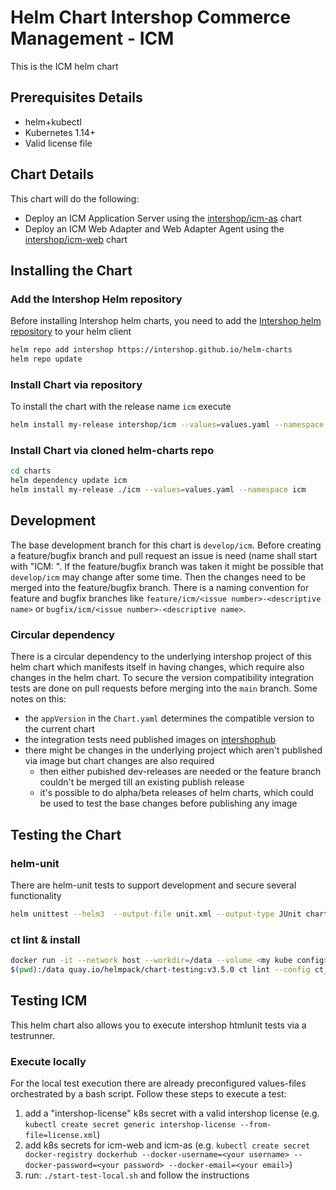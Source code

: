 # Helm Chart Intershop Commerce Management - ICM

This is the ICM helm chart

## Prerequisites Details

* helm+kubectl
* Kubernetes 1.14+
* Valid license file

## Chart Details

This chart will do the following:

* Deploy an ICM Application Server using the [intershop/icm-as](../icm-as) chart
* Deploy an ICM Web Adapter and Web Adapter Agent using the [intershop/icm-web](../icm-web) chart

## Installing the Chart

### Add the Intershop Helm repository

Before installing Intershop helm charts, you need to add the [Intershop helm repository](https://intershop.github.io/helm-charts) to your helm client

```bash
helm repo add intershop https://intershop.github.io/helm-charts
helm repo update
```

### Install Chart via repository

To install the chart with the release name `icm` execute

```bash
helm install my-release intershop/icm --values=values.yaml --namespace icm
```

### Install Chart via cloned helm-charts repo

```bash
cd charts
helm dependency update icm
helm install my-release ./icm --values=values.yaml --namespace icm
```

## Development

The base development branch for this chart is `develop/icm`. Before creating a feature/bugfix branch and pull request an issue is need (name shall start with "ICM: <your description>". If the feature/bugfix branch was taken it might be possible that `develop/icm` may change after some time. Then the changes need to be merged into the feature/bugfix branch.
There is a naming convention for feature and bugfix branches like `feature/icm/<issue number>-<descriptive name>` or `bugfix/icm/<issue number>-<descriptive name>`.

### Circular dependency

There is a circular dependency to the underlying intershop project of this helm chart which manifests itself in having changes, which require also changes in the helm chart. To secure the version compatibility integration tests are done on pull requests before merging into the `main` branch.
Some notes on this:
* the `appVersion` in the `Chart.yaml` determines the compatible version to the current chart
* the integration tests need published images on [intershophub](https://hub.docker.com/orgs/intershophub/repositories)
* there might be changes in the underlying project which aren't published via image but chart changes are also required
    * then either pubished dev-releases are needed or the feature branch couldn't be merged till an existing publish release
    * it's possible to do alpha/beta releases of helm charts, which could be used to test the base changes before publishing any image

## Testing the Chart

### helm-unit

There are helm-unit tests to support development and secure several functionality

```bash
helm unittest --helm3  --output-file unit.xml --output-type JUnit charts/icm
```

### ct lint & install

```bash
docker run -it --network host --workdir=/data --volume <my kube config>:/root/.kube/config:ro --volume
$(pwd):/data quay.io/helmpack/chart-testing:v3.5.0 ct lint --config ct_icm.yaml
```

## Testing ICM

This helm chart also allows you to execute intershop htmlunit tests via a testrunner.

### Execute locally
For the local test execution there are already preconfigured values-files orchestrated by a bash script.
Follow these steps to execute a test:

1. add a "intershop-license" k8s secret with a valid intershop license (e.g. `kubectl create secret generic intershop-license --from-file=license.xml`)
2. add k8s secrets for icm-web and icm-as (e.g. `kubectl create secret docker-registry dockerhub --docker-username=<your username> --docker-password=<your password> --docker-email=<your email>`)
3. run: `./start-test-local.sh` and follow the instructions